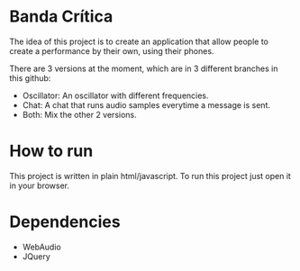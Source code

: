 # Banda Crítica 

The idea of this project is to create an application 
that allow people to create a performance by their own, 
using their phones.

There are 3 versions at the moment, which are in 3 different branches in this github:

* Oscillator: An oscillator with different frequencies.
* Chat: A chat that runs audio samples everytime a message is sent.
* Both: Mix the other 2 versions.

# How to run

This project is written in plain html/javascript.
To run this project just open it in your browser.

# Dependencies

* WebAudio
* JQuery
